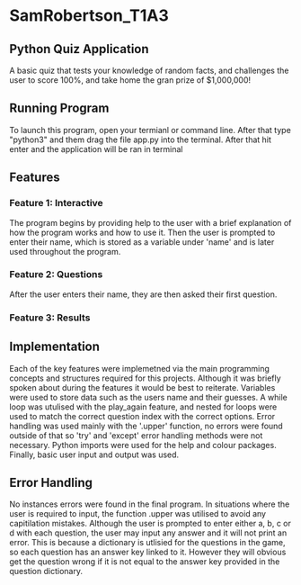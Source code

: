 # SamRobertson_T1A3

## Python Quiz Application

A basic quiz that tests your knowledge of random facts, and challenges the user to score 100%, and take home the gran prize of $1,000,000!



## Running Program

To launch this program, open your termianl or command line. After that type "python3" and them drag the file app.py into the terminal. After that hit enter and the application will be ran in terminal

## Features

### Feature 1: Interactive

The program begins by providing help to the user with a brief explanation of how the program works and how to use it. Then the user is prompted to enter their name, which is stored as a variable under 'name' and is later used throughout the program.

### Feature 2: Questions

After the user enters their name, they are then asked their first question.

### Feature 3: Results

## Implementation

Each of the key features were implemetned via the main programming concepts and structures required for this projects. Although it was briefly spoken about during the features it would be best to reiterate. Variables were used to store data such as the users name and their guesses. A while loop was utulised with the play_again feature, and nested for loops were used to match the correct question index with the correct options. Error handling was used mainly with the '.upper' function, no errors were found outside of that so 'try' and 'except' error handling methods were not necessary. Python imports were used for the help and colour packages. Finally, basic user input and output was used.

## Error Handling

No instances errors were found in the final program. In situations where the user is required to input, the function .upper was utilised to avoid any capitilation mistakes. Although the user is prompted to enter either a, b, c or d with each question, the user may input any answer and it will not print an error. This is because a dictionary is utlisied for the questions in the game, so each question has an answer key linked to it. However they will obvious get the question wrong if it is not equal to the answer key provided in the question dictionary.